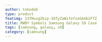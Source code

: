 ```yaml
---
author: tokodab
type: product
featimg: 13fHuvg2bip-3QfyZaWifefzoGA4b1FTZ
title: RWBY Symbols Samsung Galaxy S9 Case
tags: [samsung, galaxy, s9]
category: [samsung]
---
```

